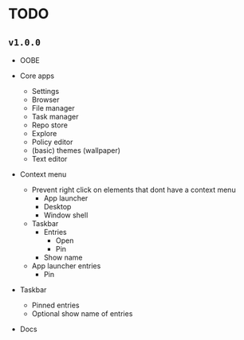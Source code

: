 # TODO
## `v1.0.0`
- OOBE 

- Core apps
    - Settings
    - Browser
    - File manager
    - Task manager
    - Repo store
    - Explore
    - Policy editor
    - (basic) themes (wallpaper)
    - Text editor

- Context menu
    - Prevent right click on elements that dont have a context menu
        - App launcher
        - Desktop
        - Window shell
    - Taskbar
        - Entries
            - Open
            - Pin
        - Show name
    - App launcher entries
        - Pin

- Taskbar
    - Pinned entries
    - Optional show name of entries

- Docs